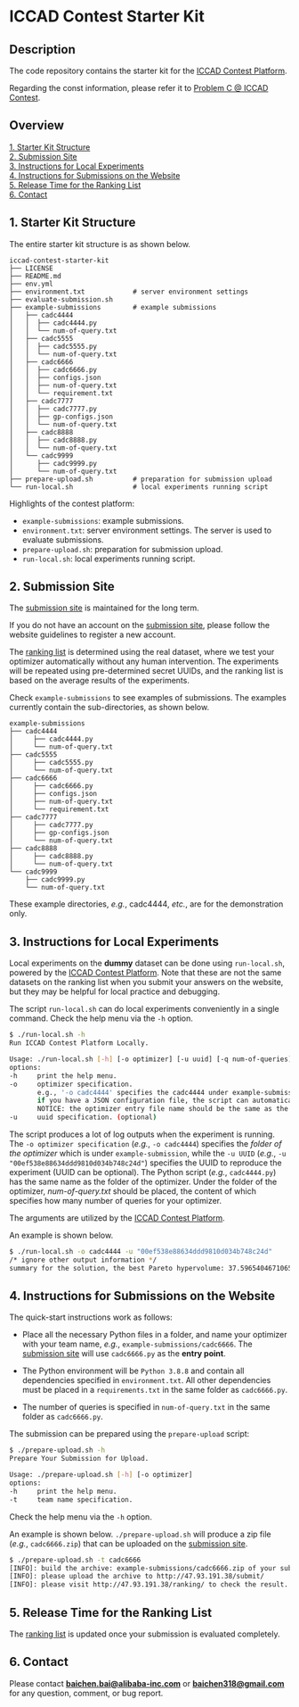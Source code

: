 # ICCAD Contest Starter Kit


## Description

The code repository contains the starter kit for the [ICCAD Contest Platform](https://github.com/iccad-contest/iccad-contest-platform).

Regarding the const information, please refer it to [Problem C @ ICCAD Contest](https://dl.acm.org/doi/10.1145/3508352.3561109).


## Overview

[1. Starter Kit Structure](#1-starter-kit-structure)  
[2. Submission Site](#2-submission-site)  
[3. Instructions for Local Experiments](#3-instructions-for-local-experiments)  
[4. Instructions for Submissions on the Website](#4-instructions-for-submissions-on-the-website)  
[5. Release Time for the Ranking List](#5-release-time-for-the-ranking-list)  
[6. Contact](#6-contact)  


## 1. Starter Kit Structure

The entire starter kit structure is as shown below.

```
iccad-contest-starter-kit
├── LICENSE
├── README.md
├── env.yml
├── environment.txt            # server environment settings
├── evaluate-submission.sh
├── example-submissions        # example submissions
│   ├── cadc4444
│   │  ├── cadc4444.py
│   │  └── num-of-query.txt
│   ├── cadc5555
│   │  ├── cadc5555.py
│   │  └── num-of-query.txt
│   ├── cadc6666
│   │  ├── cadc6666.py
│   │  ├── configs.json
│   │  ├── num-of-query.txt
│   │  └── requirement.txt
│   ├── cadc7777
│   │  ├── cadc7777.py
│   │  ├── gp-configs.json
│   │  └── num-of-query.txt
│   ├── cadc8888
│   │  ├── cadc8888.py
│   │  └── num-of-query.txt
│   └── cadc9999
│      ├── cadc9999.py
│      └── num-of-query.txt
├── prepare-upload.sh          # preparation for submission upload
└── run-local.sh               # local experiments running script
```

Highlights of the contest platform:

* `example-submissions`: example submissions.
* `environment.txt`: server environment settings. The server is used to evaluate submissions.
* `prepare-upload.sh`: preparation for submission upload.
* `run-local.sh`: local experiments running script.


## 2. Submission Site

The [submission site](http://47.93.191.38/) is maintained for the long term.

If you do not have an account on the [submission site](http://47.93.191.38/), please follow the website guidelines to register a new account.

The [ranking list](http://47.93.191.38/ranking/) is determined using the real dataset, where we test your optimizer automatically without any human intervention.
The experiments will be repeated using pre-determined secret UUIDs, and the ranking list is based on the average results of the experiments.

Check `example-submissions` to see examples of submissions.
The examples currently contain the sub-directories, as shown below.

```console
example-submissions
├── cadc4444
│     ├── cadc4444.py
│     └── num-of-query.txt
├── cadc5555
│     ├── cadc5555.py
│     └── num-of-query.txt
├── cadc6666
│     ├── cadc6666.py
│     ├── configs.json
│     ├── num-of-query.txt
│     └── requirement.txt
├── cadc7777
│     ├── cadc7777.py
│     ├── gp-configs.json
│     └── num-of-query.txt
├── cadc8888
│     ├── cadc8888.py
│     └── num-of-query.txt
└── cadc9999
    ├── cadc9999.py
    └── num-of-query.txt
```
  These example directories, *e.g.*, cadc4444, *etc.*, are for the demonstration only.


## 3. Instructions for Local Experiments

Local experiments on the **dummy** dataset can be done using `run-local.sh`, powered by the [ICCAD Contest Platform](https://github.com/iccad-contest/iccad-contest-platform).
Note that these are not the same datasets on the ranking list when you submit your answers on the website, but they may be helpful for local practice and debugging.

The script `run-local.sh` can do local experiments conveniently in a single command.
Check the help menu via the `-h` option.

```bash
$ ./run-local.sh -h
Run ICCAD Contest Platform Locally.

Usage: ./run-local.sh [-h] [-o optimizer] [-u uuid] [-q num-of-queries]
options:
-h     print the help menu.
-o     optimizer specification.
       e.g., '-o cadc4444' specifies the cadc4444 under example-submissions/cadc4444
       if you have a JSON configuration file, the script can automatically specify it.
       NOTICE: the optimizer entry file name should be the same as the folder name under example-submissions.
-u     uuid specification. (optional)
```

The script produces a lot of log outputs when the experiment is running.
The `-o optimizer specification` (*e.g.*, `-o cadc4444`) specifies the *folder of the optimizer* which is under `example-submission`, while the `-u UUID` (*e.g.*, `-u "00ef538e88634ddd9810d034b748c24d"`) specifies the UUID to reproduce the experiment (UUID can be optional).
The Python script (*e.g.*, `cadc4444.py`) has the same name as the folder of the optimizer.
Under the folder of the optimizer, *num-of-query.txt* should be placed, the content of which specifies how many number of queries for your optimizer.

The arguments are utilized by the [ICCAD Contest Platform](https://github.com/iccad-contest/iccad-contest-platform).

An example is shown below.

```bash
$ ./run-local.sh -o cadc4444 -u "00ef538e88634ddd9810d034b748c24d"
/* ignore other output information */
summary for the solution, the best Pareto hypervolume: 37.59654046710655, cost: 164902.3422778734.


```


## 4. Instructions for Submissions on the Website

The quick-start instructions work as follows:

* Place all the necessary Python files in a folder, and name your optimizer with your team name, *e.g.*, `example-submissions/cadc6666`.
The [submission site](http://1.116.181.184/) will use `cadc6666.py` as the **entry point**.

* The Python environment will be `Python 3.8.8` and contain all dependencies specified in `environment.txt`.
All other dependencies must be placed in a `requirements.txt` in the same folder as `cadc6666.py`.

* The number of queries is specified in `num-of-query.txt` in the same folder as `cadc6666.py`.

The submission can be prepared using the `prepare-upload` script:

```bash
$ ./prepare-upload.sh -h
Prepare Your Submission for Upload.

Usage: ./prepare-upload.sh [-h] [-o optimizer]
options:
-h     print the help menu.
-t     team name specification.
```

Check the help menu via the `-h` option.

An example is shown below.
`./prepare-upload.sh` will produce a zip file (*e.g.*, `cadc6666.zip`) that can be uploaded on the [submission site](http://47.93.191.38/submit/).

```bash
$ ./prepare-upload.sh -t cadc6666
[INFO]: build the archive: example-submissions/cadc6666.zip of your submission for upload.
[INFO]: please upload the archive to http://47.93.191.38/submit/
[INFO]: please visit http://47.93.191.38/ranking/ to check the result.
```


## 5. Release Time for the Ranking List

The [ranking list](http://47.93.191.38/ranking/) is updated once your submission is evaluated completely.


## 6. Contact

Please contact **baichen.bai@alibaba-inc.com** or **baichen318@gmail.com** for any question, comment, or bug report.
